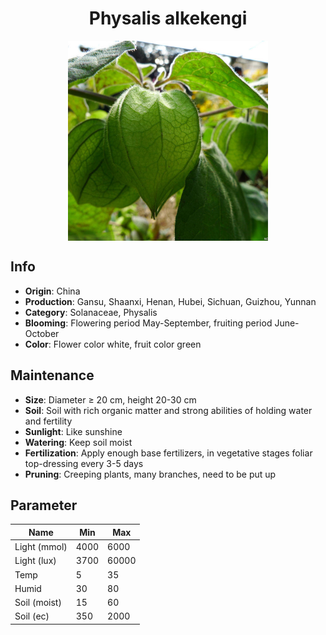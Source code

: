<h1 align='center'>Physalis alkekengi</h1>
<p align="center">
    <img 
        align='center'
        width='320'
        src="../images/physalis alkekengi.png" 
        alt='Physalis alkekengi' />
</p>

## Info

 - **Origin**: China
 - **Production**: Gansu, Shaanxi, Henan, Hubei, Sichuan, Guizhou, Yunnan
 - **Category**: Solanaceae, Physalis
 - **Blooming**: Flowering period May-September, fruiting period June-October
 - **Color**: Flower color white, fruit color green

## Maintenance

 - **Size**: Diameter ≥ 20 cm, height 20-30 cm
 - **Soil**: Soil with rich organic matter and strong abilities of holding water and fertility
 - **Sunlight**: Like sunshine
 - **Watering**: Keep soil moist
 - **Fertilization**: Apply enough base fertilizers, in vegetative stages foliar top-dressing every 3-5 days
 - **Pruning**: Creeping plants, many branches, need to be put up

## Parameter

| Name         | Min  | Max   |
|--------------|------|-------|
| Light (mmol) | 4000 | 6000  |
| Light (lux)  | 3700 | 60000 |
| Temp         | 5    | 35    |
| Humid        | 30   | 80    |
| Soil (moist) | 15   | 60    |
| Soil (ec)    | 350  | 2000  |